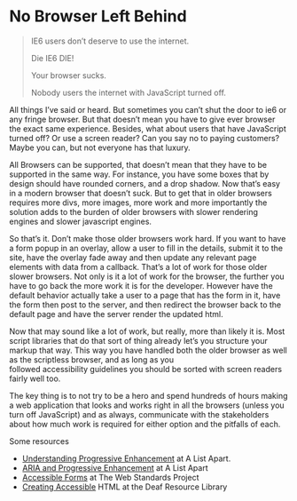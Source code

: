 <!--
id: 9624151961
link: http://kevinisom.info/post/9624151961/no-browser-left-behind
slug: no-browser-left-behind
date: Thu Sep 01 2011 00:02:04 GMT+1200 (NZST)
raw: {"blog_name":"kevinisom","id":9624151961,"post_url":"http://kevinisom.info/post/9624151961/no-browser-left-behind","slug":"no-browser-left-behind","type":"text","date":"2011-08-31 12:02:04 GMT","timestamp":1314792124,"state":"published","format":"html","reblog_key":"kmSdIKU9","tags":[],"short_url":"http://tmblr.co/Zw68Yy8zfEUP","highlighted":[],"note_count":0,"title":"No Browser Left Behind","body":"<blockquote>\n<p>IE6 users don&#8217;t deserve to use the internet.</p>\n<p>Die IE6 DIE!</p>\n<p>Your browser sucks.</p>\n<p>Nobody users the internet with JavaScript turned off.</p>\n</blockquote>\n<p>All things I&#8217;ve said or heard. But sometimes you can&#8217;t shut the door to ie6 or any fringe browser. But that doesn&#8217;t mean you have to give ever browser the exact same experience. Besides, what about users that have JavaScript turned off? Or use a screen reader? Can you say no to paying customers? Maybe you can, but not everyone has that luxury.</p>\n<p>All Browsers can be supported, that doesn&#8217;t mean that they have to be supported in the same way. For instance, you have some boxes that by design should have rounded corners, and a drop shadow. Now that&#8217;s easy in a modern browser that doesn&#8217;t suck. But to get that in older browsers requires more divs, more images, more work and more importantly the solution adds to the burden of older browsers with slower rendering engines and slower javascript engines.</p>\n<p>So that&#8217;s it. Don&#8217;t make those older browsers work hard. If you want to have a form popup in an overlay, allow a user to fill in the details, submit it to the site, have the overlay fade away and then update any relevant page elements with data from a callback. That&#8217;s a lot of work for those older slower browsers. Not only is it a lot of work for the browser, the further you have to go back the more work it is for the developer. However have the default behavior actually take a user to a page that has the form in it, have the form then post to the server, and then redirect the browser back to the default page and have the server render the updated html. </p>\n<p>Now that may sound like a lot of work, but really, more than likely it is. Most script libraries that do that sort of thing already let&#8217;s you structure your markup that way. This way you have handled both the older browser as well as the scriptless browser, and as long as you followed accessibility guidelines you should be sorted with screen readers fairly well too.</p>\n<p>The key thing is to not try to be a hero and spend hundreds of hours making a web application that looks and works right in all the browsers (unless you turn off JavaScript) and as always, communicate with the stakeholders about how much work is required for either option and the pitfalls of each.</p>\n<p>Some resources</p>\n<ul><li><a title=\"Understanding Progressive Enhancement\" target=\"_blank\" href=\"http://www.alistapart.com/articles/understandingprogressiveenhancement\">Understanding Progressive Enhancement</a> at A List Apart.</li>\n<li><a title=\"ARIA And Progressive Enhancement\" target=\"_blank\" href=\"http://www.alistapart.com/articles/aria-and-progressive-enhancement/\">ARIA and Progressive Enhancement</a> at A List Apart</li>\n<li><a title=\"Accessible Forms\" target=\"_blank\" href=\"http://www.webstandards.org/learn/tutorials/accessible-forms/beginner/\">Accessible Forms</a> at The Web Standards Project</li>\n<li><a title=\"Creating Accessible HTML\" target=\"_blank\" href=\"http://www.deaflibrary.org/accessibility.html\">Creating Accessible</a> HTML at the Deaf Resource Library</li>\n</ul>"}
publish: 2011-09-01
tags: 
title: No Browser Left Behind
-->


No Browser Left Behind
======================

> IE6 users don’t deserve to use the internet.
>
> Die IE6 DIE!
>
> Your browser sucks.
>
> Nobody users the internet with JavaScript turned off.

All things I’ve said or heard. But sometimes you can’t shut the door to
ie6 or any fringe browser. But that doesn’t mean you have to give ever
browser the exact same experience. Besides, what about users that have
JavaScript turned off? Or use a screen reader? Can you say no to paying
customers? Maybe you can, but not everyone has that luxury.

All Browsers can be supported, that doesn’t mean that they have to be
supported in the same way. For instance, you have some boxes that by
design should have rounded corners, and a drop shadow. Now that’s easy
in a modern browser that doesn’t suck. But to get that in older browsers
requires more divs, more images, more work and more importantly the
solution adds to the burden of older browsers with slower rendering
engines and slower javascript engines.

So that’s it. Don’t make those older browsers work hard. If you want to
have a form popup in an overlay, allow a user to fill in the details,
submit it to the site, have the overlay fade away and then update any
relevant page elements with data from a callback. That’s a lot of work
for those older slower browsers. Not only is it a lot of work for the
browser, the further you have to go back the more work it is for the
developer. However have the default behavior actually take a user to a
page that has the form in it, have the form then post to the server, and
then redirect the browser back to the default page and have the server
render the updated html. 

Now that may sound like a lot of work, but really, more than likely it
is. Most script libraries that do that sort of thing already let’s you
structure your markup that way. This way you have handled both the older
browser as well as the scriptless browser, and as long as you
followed accessibility guidelines you should be sorted with screen
readers fairly well too.

The key thing is to not try to be a hero and spend hundreds of hours
making a web application that looks and works right in all the browsers
(unless you turn off JavaScript) and as always, communicate with the
stakeholders about how much work is required for either option and the
pitfalls of each.

Some resources

-   [Understanding Progressive
    Enhancement](http://www.alistapart.com/articles/understandingprogressiveenhancement "Understanding Progressive Enhancement")
    at A List Apart.
-   [ARIA and Progressive
    Enhancement](http://www.alistapart.com/articles/aria-and-progressive-enhancement/ "ARIA And Progressive Enhancement")
    at A List Apart
-   [Accessible
    Forms](http://www.webstandards.org/learn/tutorials/accessible-forms/beginner/ "Accessible Forms")
    at The Web Standards Project
-   [Creating
    Accessible](http://www.deaflibrary.org/accessibility.html "Creating Accessible HTML")
    HTML at the Deaf Resource Library


